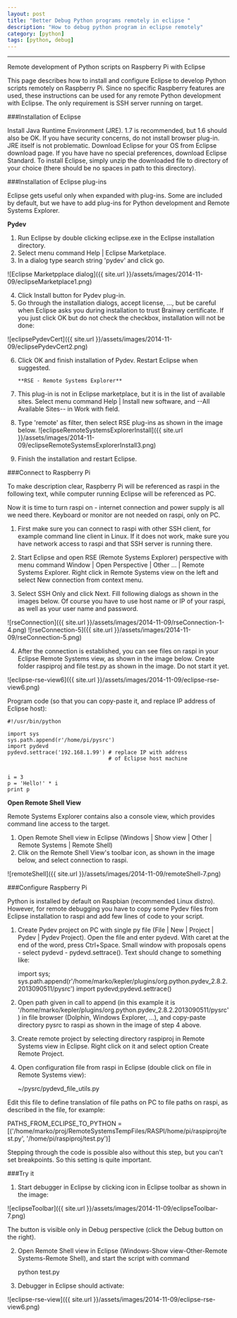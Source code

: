 ```yaml
---
layout: post
title: "Better Debug Python programs remotely in eclipse "
description: "How to debug python program in eclipse remotely"
category: [python]
tags: [python, debug]
---
```


---------------------------------------

Remote development of Python scripts on Raspberry Pi with Eclipse


This page describes how to install and configure Eclipse to develop Python scripts remotely on Raspberry Pi. Since no specific Raspberry features are used, these instructions can be used for any remote Python development with Eclipse. The only requirement is SSH server running on target.

###Installation of Eclipse

Install Java Runtime Environment (JRE). 1.7 is recommended, but 1.6 should also be OK. If you have security concerns, do not install browser plug-in. JRE itself is not problematic.
Download Eclipse for your OS from Eclipse download page. If you have have no special preferences, download Eclipse Standard.
To install Eclipse, simply unzip the downloaded file to directory of your choice (there should be no spaces in path to this directory).

###Installation of Eclipse plug-ins

Eclipse gets useful only when expanded with plug-ins. Some are included by default, but we have to add plug-ins for Python development and Remote Systems Explorer.

**Pydev**

1. Run Eclipse by double clicking eclipse.exe in the Eclipse installation directory.
2. Select menu command Help | Eclipse Marketplace.
3. In a dialog type search string 'pydev' and click go.

![Eclipse Marketpplace dialog]({{ site.url }}/assets/images/2014-11-09/eclipseMarketplace1.png)

4. Click Install button for Pydev plug-in.
5. Go through the installation dialogs, accept license, ..., but be careful when Eclipse asks you during installation to trust Brainwy certificate. If you just click OK but do not check the checkbox, installation will not be done:

![eclipsePydevCert]({{ site.url }}/assets/images/2014-11-09/eclipsePydevCert2.png)

6. Click OK and finish installation of Pydev. Restart Eclipse when suggested.


       **RSE - Remote Systems Explorer**

1. This plug-in is  not in Eclipse marketplace, but it is in the list of available sites. Select menu command Help | Install new software, and --All Available Sites-- in Work with field.
2. Type 'remote' as filter, then select RSE plug-ins as shown in the image below.
![eclipseRemoteSystemsExplorerInstall]({{ site.url }}/assets/images/2014-11-09/eclipseRemoteSystemsExplorerInstall3.png)
3. Finish the installation and restart Eclipse.

###Connect to Raspberry Pi

To make description clear, Raspberry Pi will be referenced as raspi in the following text, while computer running Eclipse will be referenced as PC.

Now it is time to turn raspi on - internet connection and power supply is all we need there. Keyboard or monitor are not needed on raspi, only on PC.

1. First make sure you can connect to raspi with other SSH client, for example command line client in Linux. If it does not work, make sure you have network access to raspi and that SSH server is running there.

2. Start Eclipse and open RSE (Remote Systems Explorer) perspective with menu command Window | Open Perspective | Other ... | Remote Systems Explorer.
Right click in Remote Systems view on the left and select New connection from context menu.
3. Select SSH Only and click Next. Fill following dialogs as shown in the images below. Of course you have to use host name or IP of your raspi, as well as your user name and password.

![rseConnection]({{ site.url }}/assets/images/2014-11-09/rseConnection-1-4.png)
![rseConnection-5]({{ site.url }}/assets/images/2014-11-09/rseConnection-5.png)


4. After the connection is established, you can see files on raspi in your Eclipse Remote Systems view, as shown in the image below. Create folder raspiproj and file test.py as shown in the image. Do not start it yet.

![eclipse-rse-view6]({{ site.url }}/assets/images/2014-11-09/eclipse-rse-view6.png)

Program code (so that you can copy-paste it, and replace IP address of Eclipse host):

    #!/usr/bin/python

    import sys
    sys.path.append(r'/home/pi/pysrc')
    import pydevd
    pydevd.settrace('192.168.1.99') # replace IP with address
                                    # of Eclipse host machine


    i = 3
    p = 'Hello!' * i
    print p

**Open Remote Shell View**

Remote Systems Explorer contains also a console view, which provides command line access to the target.
1. Open Remote Shell view in Eclipse (Windows | Show view | Other | Remote Systems | Remote Shell)
2. Clik on the Remote Shell View's toolbar icon, as shown in the image below, and select connection to raspi.

![remoteShell]({{ site.url }}/assets/images/2014-11-09/remoteShell-7.png)


###Configure Raspberry Pi

Python is installed by default on Raspbian (recommended Linux distro). However, for remote debugging you have to copy some Pydev files from Eclipse installation to raspi and add few lines of code to your script.
1. Create Pydev project on PC with single py file (File | New | Project | Pydev | Pydev Project). Open the file and enter pydevd. With caret at the end of the word, press Ctrl+Space. Small window with proposals opens - select pydevd - pydevd.settrace(). Text should change to something like:

    import sys;
    sys.path.append(r'/home/marko/kepler/plugins/org.python.pydev_2.8.2.2013090511/pysrc')
    import pydevd;pydevd.settrace()

2. Open path given in call to append (in this example it is '/home/marko/kepler/plugins/org.python.pydev_2.8.2.2013090511/pysrc') in file browser (Dolphin, Windows Explorer, ...), and copy-paste directory pysrc to raspi  as shown in the image of step 4 above.
3. Create remote project by selecting directory raspiproj in Remote Systems view in Eclipse. Right click on it and select option Create Remote Project.
4. Open configuration file from raspi in Eclipse  (double click on file in Remote Systems view):

    ~/pysrc/pydevd_file_utils.py

Edit this file to define translation of file paths on PC to file paths on raspi, as described in the file, for example:

PATHS_FROM_ECLIPSE_TO_PYTHON = [('/home/marko/proj/RemoteSystemsTempFiles/RASPI/home/pi/raspiproj/test.py', '/home/pi/raspiproj/test.py')]

Stepping through the code is possible also without this step, but you can't set breakpoints. So this setting is quite important.

###Try it

1. Start debugger in Eclipse by clicking icon in Eclipse toolbar as shown in the image:

![eclipseToolbar]({{ site.url }}/assets/images/2014-11-09/eclipseToolbar-7.png)

The button is visible only in Debug perspective (click the Debug button on the right).

2. Open Remote Shell view in Eclipse (Windows-Show view-Other-Remote Systems-Remote Shell), and start the script with command

    python test.py

3. Debugger in Eclipse should activate:

![eclipse-rse-view]({{ site.url }}/assets/images/2014-11-09/eclipse-rse-view6.png)
